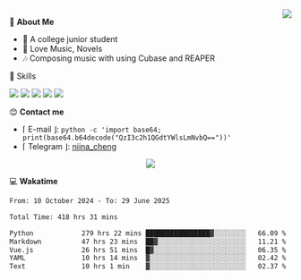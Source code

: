 <a href="#">
    <img align="right" src="https://github-readme-stats-tau-lilac-25.vercel.app/api?username=irorange27&count_private=true&show_icons=true&theme=transparent" />
</a>

💭 **About Me**

- 🏫 A college junior student
- 🍕 Love Music, Novels
- 🎶 Composing music with using Cubase and REAPER


🚀 Skills

![](https://img.shields.io/badge/-python-3e74a2?style=for-the-badge&logo=Python&logoColor=fff
)
![](https://img.shields.io/badge/-javascript-f0db4f?style=for-the-badge&logo=JavaScript&logoColor=fff
)
![](https://img.shields.io/badge/-vue3-41b883?style=for-the-badge&logo=Vue.js&logoColor=fff
)
![](https://img.shields.io/badge/-docker-2496ed?style=for-the-badge&logo=Docker&logoColor=fff
)
![](https://img.shields.io/badge/-linux-000000?style=for-the-badge&logo=Linux&logoColor=fff&color=000
)

😊 **Contact me**

- ⌈ E-mail ⌋: `python -c 'import base64; print(base64.b64decode("QzI3c2h1QGdtYWlsLmNvbQ=="))'`
- ⌈ Telegram ⌋: [niina_cheng](https://t.me/niina_cheng)

</p>
    <p align="center">
    <img src="https://profile-counter.glitch.me/{irorange27}/count.svg" />
</p>

💻 **Wakatime**

<!--START_SECTION:waka-->

```txt
From: 10 October 2024 - To: 29 June 2025

Total Time: 418 hrs 31 mins

Python            279 hrs 22 mins ████████████████▓░░░░░░░░   66.09 %
Markdown          47 hrs 23 mins  ██▓░░░░░░░░░░░░░░░░░░░░░░   11.21 %
Vue.js            26 hrs 51 mins  █▓░░░░░░░░░░░░░░░░░░░░░░░   06.35 %
YAML              10 hrs 14 mins  ▓░░░░░░░░░░░░░░░░░░░░░░░░   02.42 %
Text              10 hrs 1 min    ▓░░░░░░░░░░░░░░░░░░░░░░░░   02.37 %
```

<!--END_SECTION:waka-->
